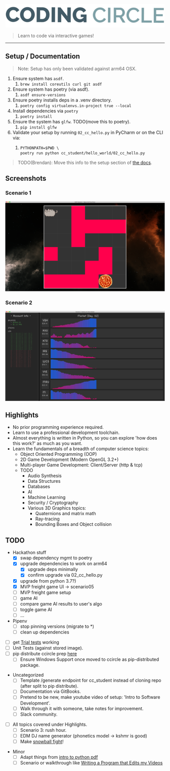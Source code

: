 ![](docs/screenshots/coding_circle.jpeg)
>Learn to code via interactive games!
<hr>


## Setup / Documentation
> Note: Setup has only been validated against arm64 OSX.

1. Ensure system has `asdf`.
   1. `brew install coreutils curl git asdf`
1. Ensure system has poetry (via asdf).
    1. `asdf ensure-versions`
1. Ensure poetry installs deps in a .venv directory.
   1. `poetry config virtualenvs.in-project true --local`
1. Install dependencies via `poetry`
   1. `poetry install`
1. Ensure the system has `glfw`. TODO(move this to poetry).
    1. `pip install glfw`
1. Validate your setup by running `02_cc_hello.py` in PyCharm or on the CLI via:
   1. ```
      PYTHONPATH=$PWD \
      poetry run python cc_student/hello_world/02_cc_hello.py
      ```

> TODO(Brendan): Move this info to the setup section of [the docs](https://mithridatize.github.io/ccircle/).

## Screenshots
### Scenario 1
![](docs/screenshots/scenario01_easy.png)
### Scenario 2
![](docs/screenshots/scenario02.png)


## Highlights
* No prior programming experience required.
* Learn to use a professional development toolchain.
* Almost everything is written in Python,
    so you can explore 'how does this work?' as much as you want.
* Learn the fundamentals of a breadth of computer science topics:
    * Object Oriented Programming (OOP)
    * 2D Game Development (Modern OpenGL 3.2+)
    * Multi-player Game Development: Client/Server (http & tcp)
    * TODO
        * Audio Synthesis
        * Data Structures
        * Databases
        * AI
        * Machine Learning
        * Security / Cryptography 
        * Various 3D Graphics topics:
            * Quaternions and matrix math
            * Ray-tracing
            * Bounding Boxes and Object collision
  

## TODO
- Hackathon stuff
  - [x] swap dependency mgmt to poetry
  - [x] upgrade dependencies to work on arm64
    - [x] upgrade deps minimally 
    - [x] confirm upgrade via 02_cc_hello.py
  - [x] upgrade from python 3.7?)
  - [x] MVP freight game UI -> scenario05
  - [ ] MVP freight game setup
  - [ ] game AI
  - [ ] compare game AI results to user's algo
  - [ ] toggle game AI
  - [ ] ...
- Pipenv
    - [ ] stop pinning versions (migrate to *)
    - [ ] clean up dependencies
- [ ] get [Trial tests](https://twisted.readthedocs.io/en/twisted-18.9.0/core/howto/trial.html) working
- [ ] Unit Tests (against stored image).
- [ ] pip distribute ccircle prep [here](https://setuptools.readthedocs.io/en/latest/setuptools.html#distributing-a-setuptools-based-project)
  - [ ] Ensure Windows Support once moved to ccircle as pip-distributed package. 
- Uncategorized 
    - [ ] Template /generate endpoint for cc_student instead of cloning repo (after split to pip distribute).
    - [ ] Documentation via GitBooks.
    - [ ] Pretend to be new, make youtube video of setup: 'Intro to Software Development'.
    - [ ] Walk through it with someone, take notes for improvement.
    - [ ] Slack community.
- [ ] All topics covered under Highlights.
  - [ ] Scenario 3: rush hour.
  - [ ] EDM DJ name generator (phonetics model -> kshmr is good)
  - [ ] Make [snowball fight](https://www.youtube.com/watch?v=x0z-qhnMuc0)! 
- Minor
  - [ ] Adapt things from [intro to python pdf](https://python.swaroopch.com/problem_solving.html)
  - [ ] Scenario or walkthrough like 
        [Writing a Program that Edits my Videos](https://www.youtube.com/watch?v=0ZeO0IQaJ-A)
